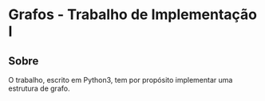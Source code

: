 Grafos - Trabalho de Implementação I
====================================

Sobre
-----

O trabalho, escrito em Python3, tem por propósito implementar uma estrutura de
grafo.


